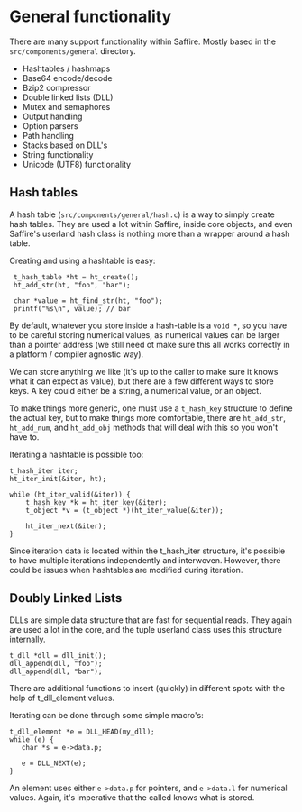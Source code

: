 # General functionality
There are many support functionality within Saffire. Mostly based in the `src/components/general` directory.

- Hashtables / hashmaps
- Base64 encode/decode
- Bzip2 compressor
- Double linked lists (DLL)
- Mutex and semaphores
- Output handling
- Option parsers
- Path handling
- Stacks based on DLL's
- String functionality
- Unicode (UTF8) functionality


## Hash tables
A hash table (`src/components/general/hash.c`) is a way to simply create hash tables. They are used a lot within Saffire, inside core objects, and even Saffire's userland hash class is nothing more than a wrapper around a hash table.

Creating and using a hashtable is easy:

     t_hash_table *ht = ht_create();
     ht_add_str(ht, "foo", "bar");
     
     char *value = ht_find_str(ht, "foo");
     printf("%s\n", value); // bar

By default, whatever you store inside a hash-table is a `void *`, so you have to be careful storing numerical values, as numerical values can be larger than a pointer address (we still need ot make sure this all works correctly in a platform / compiler agnostic way).

We can store anything we like (it's up to the caller to make sure it knows what it can expect as value), but there are a few different ways to store keys. A key could either be a string, a numerical value, or an object.

To make things more generic, one must use a `t_hash_key` structure to define the actual key, but to make things more comfortable, there are `ht_add_str`, `ht_add_num`, and `ht_add_obj` methods that will deal with this so you won't have to.

Iterating a hashtable is possible too:

    t_hash_iter iter;
    ht_iter_init(&iter, ht);

    while (ht_iter_valid(&iter)) {
        t_hash_key *k = ht_iter_key(&iter);
        t_object *v = (t_object *)(ht_iter_value(&iter));
        
        ht_iter_next(&iter);
    }
    
Since iteration data is located within the t_hash_iter structure, it's possible to have multiple iterations independently and interwoven. However, there could be issues when hashtables are modified during iteration.



## Doubly Linked Lists
DLLs are simple data structure that are fast for sequential reads. They again are used a lot in the core, and the tuple userland class uses this structure internally.


	t_dll *dll = dll_init();
	dll_append(dll, "foo");
	dll_append(dll, "bar");
	
There are additional functions to insert (quickly) in different spots with the help of t_dll_element values.

Iterating can be done through some simple macro's:

    t_dll_element *e = DLL_HEAD(my_dll);
    while (e) {
       char *s = e->data.p;
       
       e = DLL_NEXT(e);
    }

An element uses either `e->data.p` for pointers, and `e->data.l` for numerical values. Again, it's imperative that the called knows what is stored.
